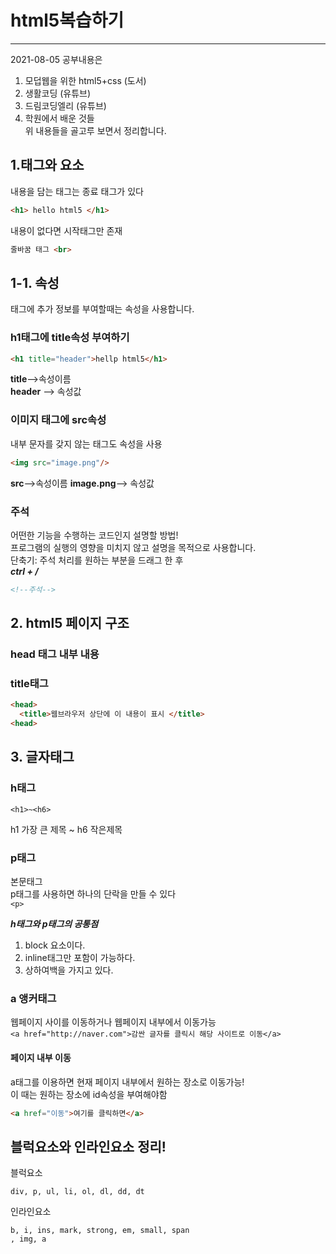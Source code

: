 <!-- 나홀로html -->
# html5복습하기
---
2021-08-05
공부내용은 <br>
1. 모덥웹을 위한 html5+css (도서)
2. 생활코딩 (유튜브)
3. 드림코딩엘리 (유튜브)
4. 학원에서 배운 것들<br>
위 내용들을 골고루 보면서 정리합니다.

## 1.태그와 요소
내용을 담는 태그는 종료 태그가 있다
```html
<h1> hello html5 </h1>
```
내용이 없다면 시작태그만 존재
```html
줄바꿈 태그 <br>
```
## 1-1. 속성
태그에 추가 정보를 부여할때는 속성을 사용합니다.
### h1태그에 title속성 부여하기
```html
<h1 title="header">hellp html5</h1>
```
**title**-->속성이름 <br>
**header** --> 속성값

### 이미지 태그에 src속성
내부 문자를 갖지 않는 태그도 속성을 사용
```html
<img src="image.png"/>
```
**src**-->속성이름
**image.png**--> 속성값

### 주석 
어떤한 기능을 수행하는 코드인지 설명할 방법! <br>
프로그램의 실행의 영향을 미치지 않고 설명을 목적으로 사용합니다.<br>
단축기:
주석 처리를 원하는 부분을 드래그 한 후 <br>
***ctrl + /***
```html
<!--주석-->
```

## 2. html5 페이지 구조
### head 태그 내부 내용

### title태그
```html
<head>
  <title>웹브라우저 상단에 이 내용이 표시 </title>
<head>
```

## 3. 글자태그
### h태그 <br>
`<h1>~<h6>`<br>

 h1 가장 큰 제목 ~ h6 작은제목

### p태그
본문태그<br>
p태그를 사용하면 하나의 단락을 만들 수 있다<br>
`<p>`

***h태그와 p태그의 공통점***
1. block 요소이다.
2. inline태그만 포함이 가능하다.
3. 상하여백을 가지고 있다.


### a 앵커태그
 웹페이지 사이를 이동하거나 웹페이지 내부에서 이동가능<br>
 `<a href="http://naver.com">감싼 글자를 클릭시 해당 사이트로 이동</a>`

#### 페이지 내부 이동
a태그를 이용하면 현재 페이지 내부에서 원하는 장소로 이동가능! <br>
이 때는 원하는 장소에 id속성을 부여해야함
```html
<a href="이동">여기를 클릭하면</a>

```
## 블럭요소와 인라인요소 정리!

블럭요소
```
div, p, ul, li, ol, dl, dd, dt
```

인라인요소
```
b, i, ins, mark, strong, em, small, span
, img, a
